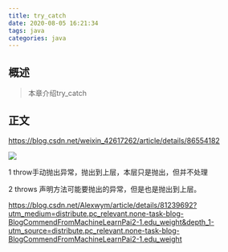 ```yaml
---
title: try_catch
date: 2020-08-05 16:21:34
tags: java
categories: java
---
```


## 概述

> 本章介绍try_catch

<!--more-->

## 正文

https://blog.csdn.net/weixin_42617262/article/details/86554182

![](https://photos.alitaalice.cn/image/20200805163115.png)



1 throw手动抛出异常，抛出到上层，本层只是抛出，但并不处理

2 throws 声明方法可能要抛出的异常，但是也是抛出到上层。

https://blog.csdn.net/Alexwym/article/details/81239692?utm_medium=distribute.pc_relevant.none-task-blog-BlogCommendFromMachineLearnPai2-1.edu_weight&depth_1-utm_source=distribute.pc_relevant.none-task-blog-BlogCommendFromMachineLearnPai2-1.edu_weight